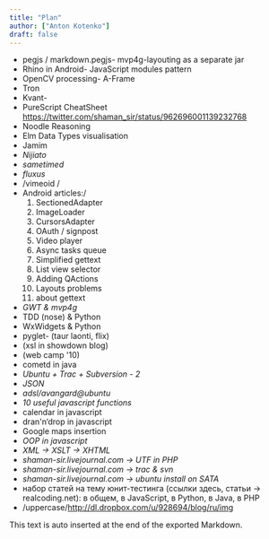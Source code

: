 ```yaml
---
title: "Plan"
author: ["Anton Kotenko"]
draft: false
---
```


-   pegjs / markdown.pegjs- mvp4g-layouting as a separate jar
-   Rhino in Android- JavaScript modules pattern
-   OpenCV processing- A-Frame
-   Tron
-   Kvant-
-   PureScript CheatSheet <https://twitter.com/shaman_sir/status/962696001139232768>
-   Noodle Reasoning
-   Elm Data Types visualisation
-   Jamim
-   _Nijiato_
-   _sametimed_
-   _fluxus_
-   /vimeoid /
-   Android articles:/
    1.  SectionedAdapter
    2.  ImageLoader
    3.  CursorsAdapter
    4.  OAuth / signpost
    5.  Video player
    6.  Async tasks queue
    7.  Simplified gettext
    8.  List view selector
    9.  Adding QActions
    10. Layouts problems
    11. about gettext
-   _GWT &amp; mvp4g_
-   TDD (nose) &amp; Python
-   WxWidgets &amp; Python
-   pyglet- (taur laonti, flix)
-   (xsl in showdown blog)
-   (web camp '10)
-   cometd in java
-   _Ubuntu + Trac + Subversion - 2_
-   _JSON_
-   _adsl/avangard@ubuntu_
-   _10 useful javascript functions_
-   calendar in javascript
-   dran'n‘drop in javascript
-   Google maps insertion
-   _OOP in javascript_
-   _XML -&gt; XSLT -&gt; XHTML_
-   _shaman-sir.livejournal.com -&gt; UTF in PHP_
-   _shaman-sir.livejournal.com -&gt; trac &amp; svn_
-   _shaman-sir.livejournal.com -&gt; ubuntu install on SATA_
-   набор статей на тему юнит-тестинга (ссылки здесь, статьи -&gt; realcoding.net): в общем, в JavaScript, в Python, в Java, в PHP
-   /uppercase/<http://dl.dropbox.com/u/928694/blog/ru/img>


This text is auto inserted at the end of the exported Markdown.
